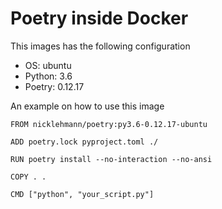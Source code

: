 Poetry inside Docker
====================

This images has the following configuration

- OS: ubuntu
- Python: 3.6
- Poetry: 0.12.17

An example on how to use this image

```
FROM nicklehmann/poetry:py3.6-0.12.17-ubuntu

ADD poetry.lock pyproject.toml ./

RUN poetry install --no-interaction --no-ansi

COPY . .

CMD ["python", "your_script.py"]
```
